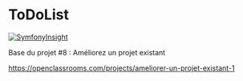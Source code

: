 ToDoList
========

[![SymfonyInsight](https://insight.symfony.com/projects/893e4172-75a2-4a62-8fac-d6a4fee583c0/small.svg)](https://insight.symfony.com/projects/893e4172-75a2-4a62-8fac-d6a4fee583c0)

Base du projet #8 : Améliorez un projet existant

https://openclassrooms.com/projects/ameliorer-un-projet-existant-1
